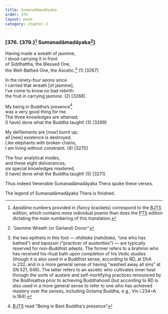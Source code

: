 ```yaml
---
title: Sumanadāmadāyaka
order: 379
layout: poem
category: chapter-3
---
```


### \[376. {379.}[^1] Sumanadāmadāyaka[^2]\]

Having made a wreath of jasmine,  
I stood carrying it in front  
of Siddhattha, the Blessed One,  
the Well-Bathed One, the Ascetic.[^3] (1) \[3267\]

In the ninety-four aeons since  
I carried that wreath \[of jasmine\],  
I’ve come to know no bad rebirth:  
the fruit in carrying jasmine. (2) \[3268\]

My being in Buddha’s presence[^4]  
was a very good thing for me.  
The three knowledges are attained;  
\[I have\] done what the Buddha taught! (3) \[3269\]

My defilements are \[now\] burnt up;  
all \[new\] existence is destroyed.  
Like elephants with broken chains,  
I am living without constraint. (4) \[3270\]

The four analytical modes,  
and these eight deliverances,  
six special knowledges mastered,  
\[I have\] done what the Buddha taught! (5) \[3271\]

Thus indeed Venerable Sumanadāmadāyaka Thera spoke these verses.

The legend of Sumanadāmadāyaka Thera is finished.

[^1]: *Apadāna* numbers provided in {fancy brackets} correspond to the <abbr title="Buddha Jayanthi Tripitaka Series">BJTS</abbr> edition, which contains more individual poems than does the <abbr title="Pali Text Society">PTS</abbr> edition dictating the main numbering of this translation.

[^2]: “Jasmine Wreath (or Garland) Donor”

[^3]: the two epithets in this foot — *nhātaka* (*nahātaka*, “one who has bathed”) and *tapassin* (“practicer of austerities”) — are typically reserved for non-Buddhist adepts. The former refers to a brahmin who has received his ritual bath upon completion of his Vedic studies (though it is also used in a Buddhist sense, according to RD, at DhA iv.232, and in a more general sense of having “washed away all sins” at SN 521, 646). The latter refers to an ascetic who cultivates inner heat through the sorts of austere and self-mortifying practices renounced by the Bodhisattva prior to achieving Buddhahood (but according to RD is also used in a more general sense to refer to one who has achieved mastery over the senses, including Gotama Buddha, e.g., Vin i.234=A iv.184).

[^4]: <abbr title="Buddha Jayanthi Tripitaka Series">BJTS</abbr> read "Being in Best Buddha's presence”
